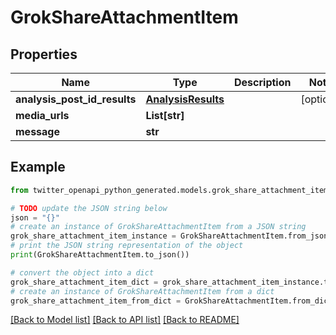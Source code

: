 # GrokShareAttachmentItem


## Properties

Name | Type | Description | Notes
------------ | ------------- | ------------- | -------------
**analysis_post_id_results** | [**AnalysisResults**](AnalysisResults.md) |  | [optional] 
**media_urls** | **List[str]** |  | 
**message** | **str** |  | 

## Example

```python
from twitter_openapi_python_generated.models.grok_share_attachment_item import GrokShareAttachmentItem

# TODO update the JSON string below
json = "{}"
# create an instance of GrokShareAttachmentItem from a JSON string
grok_share_attachment_item_instance = GrokShareAttachmentItem.from_json(json)
# print the JSON string representation of the object
print(GrokShareAttachmentItem.to_json())

# convert the object into a dict
grok_share_attachment_item_dict = grok_share_attachment_item_instance.to_dict()
# create an instance of GrokShareAttachmentItem from a dict
grok_share_attachment_item_from_dict = GrokShareAttachmentItem.from_dict(grok_share_attachment_item_dict)
```
[[Back to Model list]](../README.md#documentation-for-models) [[Back to API list]](../README.md#documentation-for-api-endpoints) [[Back to README]](../README.md)


